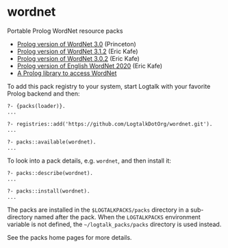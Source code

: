 # wordnet
Portable Prolog WordNet resource packs

- [Prolog version of WordNet 3.0](https://wordnet.princeton.edu/download/current-version#pro) (Princeton)
- [Prolog version of WordNet 3.1.2](https://github.com/ekaf/wordnet-prolog) (Eric Kafe)
- [Prolog version of WordNet 3.0.2](https://github.com/ekaf/wordnet-prolog) (Eric Kafe)
- [Prolog version of English WordNet 2020](https://github.com/ekaf/wordnet-prolog) (Eric Kafe)
- [A Prolog library to access WordNet](https://dectau.uclm.es/bousi-prolog/2018/08/27/applications/)

To add this pack registry to your system, start Logtalk with your favorite Prolog backend and then:

```text
?- {packs(loader)}.
...

?- registries::add('https://github.com/LogtalkDotOrg/wordnet.git').
...

?- packs::available(wordnet).
...
```

To look into a pack details, e.g. `wordnet`, and then install it:

```text
?- packs::describe(wordnet).
...

?- packs::install(wordnet).
...
```

The packs are installed in the `$LOGTALKPACKS/packs` directory in a
sub-directory named after the pack. When the `LOGTALKPACKS` environment
variable is not defined, the `~/logtalk_packs/packs` directory is used
instead.

See the packs home pages for more details.
